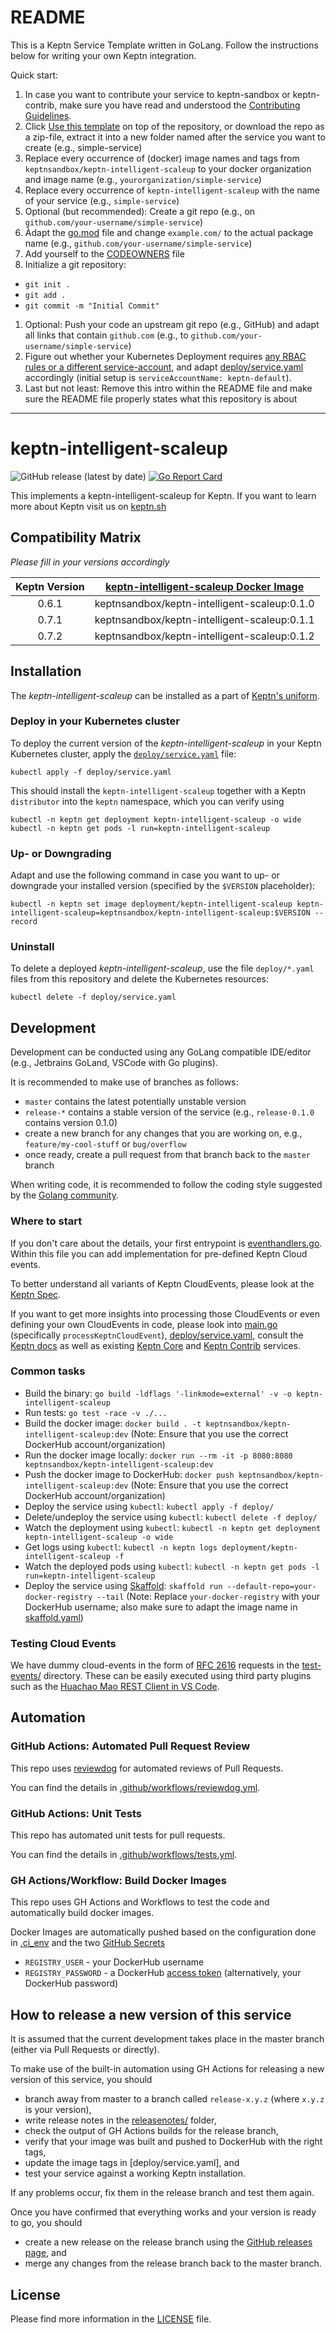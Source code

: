 # README

This is a Keptn Service Template written in GoLang. Follow the instructions below for writing your own Keptn integration.

Quick start:

1. In case you want to contribute your service to keptn-sandbox or keptn-contrib, make sure you have read and understood the [Contributing Guidelines](https://github.com/keptn-sandbox/contributing).
1. Click [Use this template](https://github.com/keptn-sandbox/keptn-intelligent-scaleup/generate) on top of the repository, or download the repo as a zip-file, extract it into a new folder named after the service you want to create (e.g., simple-service) 
1. Replace every occurrence of (docker) image names and tags from `keptnsandbox/keptn-intelligent-scaleup` to your docker organization and image name (e.g., `yourorganization/simple-service`)
1. Replace every occurrence of `keptn-intelligent-scaleup` with the name of your service (e.g., `simple-service`)
1. Optional (but recommended): Create a git repo (e.g., on `github.com/your-username/simple-service`)
1. Àdapt the [go.mod](go.mod) file and change `example.com/` to the actual package name (e.g., `github.com/your-username/simple-service`)
1. Add yourself to the [CODEOWNERS](CODEOWNERS) file
1. Initialize a git repository: 
  * `git init .`
  * `git add .`
  * `git commit -m "Initial Commit"`
1. Optional: Push your code an upstream git repo (e.g., GitHub) and adapt all links that contain `github.com` (e.g., to `github.com/your-username/simple-service`)
1. Figure out whether your Kubernetes Deployment requires [any RBAC rules or a different service-account](https://github.com/keptn-sandbox/contributing#rbac-guidelines), and adapt [deploy/service.yaml](deploy/service.yaml) accordingly (initial setup is `serviceAccountName: keptn-default`).
1. Last but not least: Remove this intro within the README file and make sure the README file properly states what this repository is about

---

# keptn-intelligent-scaleup
![GitHub release (latest by date)](https://img.shields.io/github/v/release/keptn-sandbox/keptn-intelligent-scaleup)
[![Go Report Card](https://goreportcard.com/badge/github.com/keptn-sandbox/keptn-intelligent-scaleup)](https://goreportcard.com/report/github.com/keptn-sandbox/keptn-intelligent-scaleup)

This implements a keptn-intelligent-scaleup for Keptn. If you want to learn more about Keptn visit us on [keptn.sh](https://keptn.sh)

## Compatibility Matrix

*Please fill in your versions accordingly*

| Keptn Version    | [keptn-intelligent-scaleup Docker Image](https://hub.docker.com/r/keptnsandbox/keptn-intelligent-scaleup/tags) |
|:----------------:|:----------------------------------------:|
|       0.6.1      | keptnsandbox/keptn-intelligent-scaleup:0.1.0 |
|       0.7.1      | keptnsandbox/keptn-intelligent-scaleup:0.1.1 |
|       0.7.2      | keptnsandbox/keptn-intelligent-scaleup:0.1.2 |

## Installation

The *keptn-intelligent-scaleup* can be installed as a part of [Keptn's uniform](https://keptn.sh).

### Deploy in your Kubernetes cluster

To deploy the current version of the *keptn-intelligent-scaleup* in your Keptn Kubernetes cluster, apply the [`deploy/service.yaml`](deploy/service.yaml) file:

```console
kubectl apply -f deploy/service.yaml
```

This should install the `keptn-intelligent-scaleup` together with a Keptn `distributor` into the `keptn` namespace, which you can verify using

```console
kubectl -n keptn get deployment keptn-intelligent-scaleup -o wide
kubectl -n keptn get pods -l run=keptn-intelligent-scaleup
```

### Up- or Downgrading

Adapt and use the following command in case you want to up- or downgrade your installed version (specified by the `$VERSION` placeholder):

```console
kubectl -n keptn set image deployment/keptn-intelligent-scaleup keptn-intelligent-scaleup=keptnsandbox/keptn-intelligent-scaleup:$VERSION --record
```

### Uninstall

To delete a deployed *keptn-intelligent-scaleup*, use the file `deploy/*.yaml` files from this repository and delete the Kubernetes resources:

```console
kubectl delete -f deploy/service.yaml
```

## Development

Development can be conducted using any GoLang compatible IDE/editor (e.g., Jetbrains GoLand, VSCode with Go plugins).

It is recommended to make use of branches as follows:

* `master` contains the latest potentially unstable version
* `release-*` contains a stable version of the service (e.g., `release-0.1.0` contains version 0.1.0)
* create a new branch for any changes that you are working on, e.g., `feature/my-cool-stuff` or `bug/overflow`
* once ready, create a pull request from that branch back to the `master` branch

When writing code, it is recommended to follow the coding style suggested by the [Golang community](https://github.com/golang/go/wiki/CodeReviewComments).

### Where to start

If you don't care about the details, your first entrypoint is [eventhandlers.go](eventhandlers.go). Within this file 
 you can add implementation for pre-defined Keptn Cloud events.
 
To better understand all variants of Keptn CloudEvents, please look at the [Keptn Spec](https://github.com/keptn/spec).
 
If you want to get more insights into processing those CloudEvents or even defining your own CloudEvents in code, please 
 look into [main.go](main.go) (specifically `processKeptnCloudEvent`), [deploy/service.yaml](deploy/service.yaml),
 consult the [Keptn docs](https://keptn.sh/docs/) as well as existing [Keptn Core](https://github.com/keptn/keptn) and
 [Keptn Contrib](https://github.com/keptn-contrib/) services.

### Common tasks

* Build the binary: `go build -ldflags '-linkmode=external' -v -o keptn-intelligent-scaleup`
* Run tests: `go test -race -v ./...`
* Build the docker image: `docker build . -t keptnsandbox/keptn-intelligent-scaleup:dev` (Note: Ensure that you use the correct DockerHub account/organization)
* Run the docker image locally: `docker run --rm -it -p 8080:8080 keptnsandbox/keptn-intelligent-scaleup:dev`
* Push the docker image to DockerHub: `docker push keptnsandbox/keptn-intelligent-scaleup:dev` (Note: Ensure that you use the correct DockerHub account/organization)
* Deploy the service using `kubectl`: `kubectl apply -f deploy/`
* Delete/undeploy the service using `kubectl`: `kubectl delete -f deploy/`
* Watch the deployment using `kubectl`: `kubectl -n keptn get deployment keptn-intelligent-scaleup -o wide`
* Get logs using `kubectl`: `kubectl -n keptn logs deployment/keptn-intelligent-scaleup -f`
* Watch the deployed pods using `kubectl`: `kubectl -n keptn get pods -l run=keptn-intelligent-scaleup`
* Deploy the service using [Skaffold](https://skaffold.dev/): `skaffold run --default-repo=your-docker-registry --tail` (Note: Replace `your-docker-registry` with your DockerHub username; also make sure to adapt the image name in [skaffold.yaml](skaffold.yaml))


### Testing Cloud Events

We have dummy cloud-events in the form of [RFC 2616](https://ietf.org/rfc/rfc2616.txt) requests in the [test-events/](test-events/) directory. These can be easily executed using third party plugins such as the [Huachao Mao REST Client in VS Code](https://marketplace.visualstudio.com/items?itemName=humao.rest-client).

## Automation

### GitHub Actions: Automated Pull Request Review

This repo uses [reviewdog](https://github.com/reviewdog/reviewdog) for automated reviews of Pull Requests. 

You can find the details in [.github/workflows/reviewdog.yml](.github/workflows/reviewdog.yml).

### GitHub Actions: Unit Tests

This repo has automated unit tests for pull requests. 

You can find the details in [.github/workflows/tests.yml](.github/workflows/tests.yml).

### GH Actions/Workflow: Build Docker Images

This repo uses GH Actions and Workflows to test the code and automatically build docker images.

Docker Images are automatically pushed based on the configuration done in [.ci_env](.ci_env) and the two [GitHub Secrets](https://github.com/keptn-sandbox/keptn-intelligent-scaleup/settings/secrets/actions)
* `REGISTRY_USER` - your DockerHub username
* `REGISTRY_PASSWORD` - a DockerHub [access token](https://hub.docker.com/settings/security) (alternatively, your DockerHub password)

## How to release a new version of this service

It is assumed that the current development takes place in the master branch (either via Pull Requests or directly).

To make use of the built-in automation using GH Actions for releasing a new version of this service, you should

* branch away from master to a branch called `release-x.y.z` (where `x.y.z` is your version),
* write release notes in the [releasenotes/](releasenotes/) folder,
* check the output of GH Actions builds for the release branch, 
* verify that your image was built and pushed to DockerHub with the right tags,
* update the image tags in [deploy/service.yaml], and
* test your service against a working Keptn installation.

If any problems occur, fix them in the release branch and test them again.

Once you have confirmed that everything works and your version is ready to go, you should

* create a new release on the release branch using the [GitHub releases page](https://github.com/keptn-sandbox/keptn-intelligent-scaleup/releases), and
* merge any changes from the release branch back to the master branch.

## License

Please find more information in the [LICENSE](LICENSE) file.
